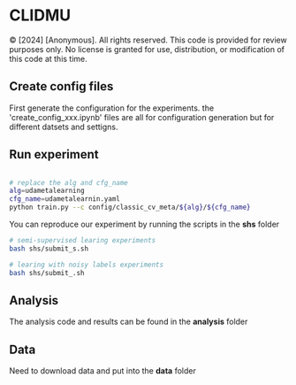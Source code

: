 # CLIDMU
© [2024] [Anonymous]. All rights reserved.
This code is provided for review purposes only. No license is granted for use, distribution, or modification of this code at this time.
## Create config files
First generate the configuration for the experiments. the 'create_config_xxx.ipynb' files are all for configuration generation but for different datsets and settigns.
## Run experiment


```bash

# replace the alg and cfg_name
alg=udametalearning
cfg_name=udametalearnin.yaml
python train.py --c config/classic_cv_meta/${alg}/${cfg_name}
```
You can reproduce our experiment by running the scripts in the **shs** folder
```bash
# semi-supervised learing experiments
bash shs/submit_s.sh
```
```bash
# learing with noisy labels experiments
bash shs/submit_.sh
```
## Analysis
The analysis code and results can be found in the **analysis** folder
## Data
Need to download data and put into the **data** folder
